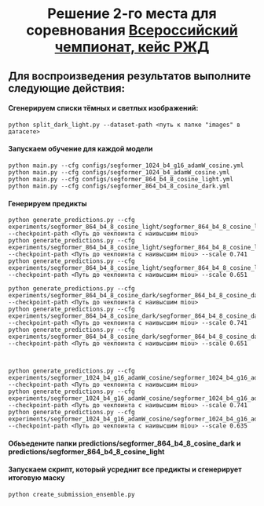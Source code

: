 
<h1 align="center">Решение 2-го места для соревнования <a href="https://hacks-ai.ru/championships/758453">Всероссийский чемпионат, кейс РЖД</a> 

## Для воспроизведения результатов выполните следующие действия:

#### Сгенерируем списки тёмных и светлых изображений:
```
python split_dark_light.py --dataset-path <путь к папке "images" в датасете>
```

#### Запускаем обучение для каждой модели
```
python main.py --cfg configs/segformer_1024_b4_g16_adamW_cosine.yml
python main.py --cfg configs/segformer_1024_b4_adamW_cosine.yml
python main.py --cfg configs/segformer_864_b4_8_cosine_light.yml
python main.py --cfg configs/segformer_864_b4_8_cosine_dark.yml
```

#### Генерируем предикты

```
python generate_predictions.py --cfg experiments/segformer_864_b4_8_cosine_light/segformer_864_b4_8_cosine_light.yml  --checkpoint-path <Путь до чекпоинта с наивысшим miou>
python generate_predictions.py --cfg experiments/segformer_864_b4_8_cosine_light/segformer_864_b4_8_cosine_light.yml  --checkpoint-path <Путь до чекпоинта с наивысшим miou> --scale 0.741
python generate_predictions.py --cfg experiments/segformer_864_b4_8_cosine_light/segformer_864_b4_8_cosine_light.yml  --checkpoint-path <Путь до чекпоинта с наивысшим miou> --scale 0.651

python generate_predictions.py --cfg experiments/segformer_864_b4_8_cosine_dark/segformer_864_b4_8_cosine_dark.yml  --checkpoint-path <Путь до чекпоинта с наивысшим miou>
python generate_predictions.py --cfg experiments/segformer_864_b4_8_cosine_dark/segformer_864_b4_8_cosine_dark.yml  --checkpoint-path <Путь до чекпоинта с наивысшим miou> --scale 0.741
python generate_predictions.py --cfg experiments/segformer_864_b4_8_cosine_dark/segformer_864_b4_8_cosine_dark.yml  --checkpoint-path <Путь до чекпоинта с наивысшим miou> --scale 0.651



python generate_predictions.py --cfg experiments/segformer_1024_b4_g16_adamW_cosine/segformer_1024_b4_g16_adamW_cosine.yml  --checkpoint-path <Путь до чекпоинта с наивысшим miou>
python generate_predictions.py --cfg experiments/segformer_1024_b4_g16_adamW_cosine/segformer_1024_b4_g16_adamW_cosine.yml  --checkpoint-path <Путь до чекпоинта с наивысшим miou> --scale 0.741
python generate_predictions.py --cfg experiments/segformer_1024_b4_g16_adamW_cosine/segformer_1024_b4_g16_adamW_cosine.yml  --checkpoint-path <Путь до чекпоинта с наивысшим miou> --scale 0.635
```

#### Обьъедените папки predictions/segformer_864_b4_8_cosine_dark и predictions/segformer_864_b4_8_cosine_light
#### Запускаем скрипт, который усреднит все предикты и сгенерирует итоговую маску
```
python create_submission_ensemble.py
```
